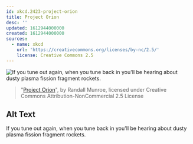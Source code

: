```yaml
---
id: xkcd.2423-project-orion
title: Project Orion
desc: ''
updated: 1612944000000
created: 1612944000000
sources:
  - name: xkcd
    url: 'https://creativecommons.org/licenses/by-nc/2.5/'
    license: Creative Commons 2.5
---
```

![If you tune out again, when you tune back in you'll be hearing about dusty plasma fission fragment rockets.](https://imgs.xkcd.com/comics/project_orion.png)
> "[Project Orion](https://xkcd.com/2423/)", by Randall Munroe, licensed under Creative Commons Attribution-NonCommercial 2.5 License

## Alt Text
If you tune out again, when you tune back in you'll be hearing about dusty plasma fission fragment rockets.
